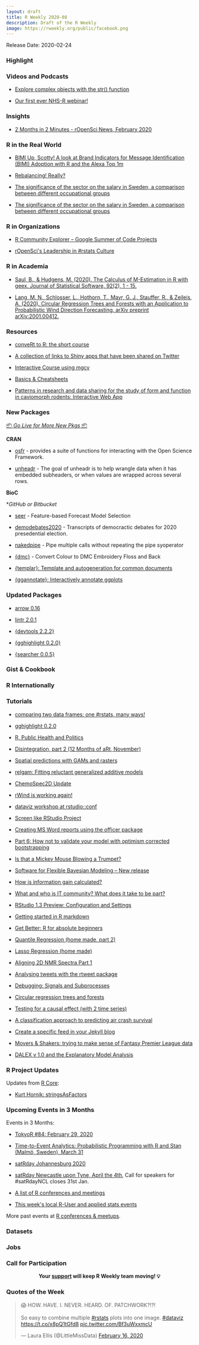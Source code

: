 ```yaml
---
layout: draft
title: R Weekly 2020-08
description: Draft of the R Weekly
image: https://rweekly.org/public/facebook.png
---
```


Release Date: 2020-02-24

###  Highlight



###  Videos and Podcasts

+ [Explore complex objects with the str() function](https://www.youtube.com/watch?v=fGMFc60eb5k)


+ [Our first ever NHS-R webinar!](https://nhsrcommunity.com/blog/our-first-ever-nhs-r-webinar/)

### Insights


+ [2 Months in 2 Minutes - rOpenSci News, February 2020](https://ropensci.org/blog/2020/02/20/news-feb2020/)





### R in the Real World

+ [BIMI Up, Scotty! A look at Brand Indicators for Message Identification (BIMI) Adoption with R and the Alexa Top 1m](https://rud.is/b/2020/02/21/bimi-up-scotty-a-look-at-brand-indicators-for-message-identification-bimi-adoption-with-r-and-the-alexa-top-1m/)

+ [Rebalancing! Really?](https://osm.netlify.com/post/rebalancing-really/)

+ [The significance of the sector on the salary in Sweden, a comparison between different occupational groups](http://mikaellundqvist.rbind.io/2020/02/19/the-significance-of-the-sector-on-the-salary-in-sweden-a-comparison-between-different-occupational-groups/)

+ [The significance of the sector on the salary in Sweden, a comparison between different occupational groups](http://mikaellundqvist.rbind.io/2020/02/19/the-significance-of-the-sector-on-the-salary-in-sweden-a-comparison-between-different-occupational-groups/)


###  R in Organizations


+ [R Community Explorer – Google Summer of Code Projects](https://www.r-consortium.org/blog/2020/02/21/r-community-explorer-google-summer-of-code-projects)


+ [rOpenSci's Leadership in #rstats Culture](https://ropensci.org/blog/2020/02/21/ropensci-leadership/)

###  R in Academia

+ [Saul, B., & Hudgens, M. (2020). The Calculus of M-Estimation in R with geex. Journal of Statistical Software, 92(2), 1 - 15.](https://www.jstatsoft.org/article/view/v092i02)

+ [Lang, M. N., Schlosser, L., Hothorn, T., Mayr, G. J., Stauffer, R., & Zeileis, A. (2020). Circular Regression Trees and Forests with an Application to Probabilistic Wind Direction Forecasting. arXiv preprint arXiv:2001.00412.](https://eeecon.uibk.ac.at/~zeileis/news/circtree/)

###  Resources

+ [conveRt to R: the short course](http://chrishanretty.co.uk/conveRt/#1)

+ [A collection of links to Shiny apps that have been shared on Twitter](https://github.com/mkearney/shinyapps_links)

+ [Interactive Course using mgcv](https://noamross.github.io/gams-in-r-course/)

+ [Basics & Cheatsheets](https://medium.com/@moorissa/the-best-resources-for-r-programming-37dbc94e0de6)

+ [Patterns in research and data sharing for the study of form and function in caviomorph rodents: Interactive Web App](https://luisdva.shinyapps.io/caviomorph_ecomorphology_resources_app/)

###  New Packages

<p class="added-hostname"><a href="https://rweekly.org/live" target="_blank" class="externalLink">📦 <i>Go Live for More New Pkgs</i> 📦</a></p>

**CRAN**

+ [osfr](https://github.com/ropensci/osfr) - provides a suite of functions for interacting with the Open Science Framework.

+ [unheadr](https://unheadr.liomys.mx/) - The goal of unheadr is to help wrangle data when it has embedded subheaders, or when values are wrapped across several rows.



**BioC**



**GitHub or Bitbucket*

+ [seer](https://github.com/thiyangt/seer) - Feature-based Forecast Model Selection

+ [demodebates2020](https://github.com/favstats/demdebates2020) - Transcripts of democractic debates for 2020 presedential election.

+ [nakedpipe](https://github.com/moodymudskipper/nakedpipe) - Pipe multiple calls without repeating the pipe syoperator

+ [{dmc}](https://github.com/sharlagelfand/dmc) - Convert Colour to DMC Embroidery Floss and Back

+ [{templar}: Template and autogeneration for common documents](https://github.com/kbodwin/templar)

+ [{ggannotate}: Interactively annotate ggplots](https://github.com/MattCowgill/ggannotate)

### Updated Packages

+ [arrow 0.16](https://arrow.apache.org/)

+ [lintr 2.0.1](https://github.com/jimhester/lintr/blob/master/NEWS.md)

+ [{devtools 2.2.2}](https://devtools.r-lib.org/news/index.html#devtools-2-2-2)

+ [{gghighlight 0.2.0}](https://cran.r-project.org/package=gghighlight)

+ [{searcher 0.0.5}](https://thecoatlessprofessor.com/software-releases/searcher/searcher-v0.0.5-released-search-twitter-and-search-experience-customizations/)

### Gist & Cookbook



### R Internationally


###  Tutorials

+ [comparing two data frames: one #rstats, many ways!](https://sharla.party/post/comparing-two-dfs/)

+ [gghighlight 0.2.0](https://yutani.rbind.io/post/gghighlight-0-2-0/)

+ [R, Public Health and Politics](https://rviews.rstudio.com/2020/02/19/r-public-health-and-politics/)

+ [Disintegration, part 2 (12 Months of aRt, November)](https://www.williamrchase.com/post/disintegration-part-2-12-months-of-art-november/)

+ [Spatial predictions with GAMs and rasters](http://www.seascapemodels.org/rstats/2020/02/19/spatial-gam-predictions.html#)

+ [relgam: Fitting reluctant generalized additive models](https://statisticaloddsandends.wordpress.com/2020/02/22/relgam-fitting-reluctant-generalized-additive-models/)

+ [ChemoSpec2D Update](https://chemospec.org/2020/02/19/p7/)

+ [rWind is working again!](https://allthiswasfield.blogspot.com/2020/02/rwind-is-working-again.html)

+ [dataviz workshop at rstudio::conf](https://kieranhealy.org/blog/archives/2020/02/18/dataviz-workshop-at-rstudioconf/)

+ [Screen like RStudio Project](https://uncmbbtrivia.netlify.com/post/2020/02/16/screen-like-rstudio-project/)


+ [Creating MS Word reports using the officer package](https://sciprincess.wordpress.com/2020/02/17/creating-ms-word-reports-using-the-officer-package/)

+ [Part 6: How not to validate your model with optimism corrected bootstrapping](https://intobioinformatics.wordpress.com/2020/02/17/part-6-how-not-to-validate-your-model-with-optimism-corrected-bootstrapping/)

+ [Is that a Mickey Mouse Blowing a Trumpet?](https://yihui.org/en/2020/02/on-emoji/)


+ [Software for Flexible Bayesian Modeling – New release](https://radfordneal.wordpress.com/2020/02/17/software-for-flexible-bayesian-modeling-new-release/)

+ [How is information gain calculated?](http://theautomatic.net/2020/02/18/how-is-information-gain-calculated/)

+ [What and who is IT community? What does it take to be part?](https://tomaztsql.wordpress.com/2020/02/18/what-and-who-is-it-community-what-does-it-take-to-be-part/)

+ [RStudio 1.3 Preview: Configuration and Settings](https://blog.rstudio.com/2020/02/18/rstudio-1-3-preview-configuration/)

+ [Getting started in R markdown](https://www.statsandr.com/blog/getting-started-in-r-markdown/)

+ [Get Better: R for absolute beginners](https://quantixed.org/2020/02/18/get-better-r-for-absolute-beginners/)

+ [Quantile Regression (home made, part 2)](https://freakonometrics.hypotheses.org/59875)

+ [Lasso Regression (home made)](https://freakonometrics.hypotheses.org/59955)

+ [Aligning 2D NMR Spectra Part 1](https://chemospec.org/2020/02/20/p8/)

+ [Analysing tweets with the rtweet package](https://heads0rtai1s.github.io/2020/02/20/rtweet-intro/)


+ [Debugging: Signals and Subprocesses](https://blog.r-hub.io/2020/02/20/processx-blocked-sigchld/)

+ [Circular regression trees and forests](https://eeecon.uibk.ac.at/~zeileis/news/circtree/)

+ [Testing for a causal effect (with 2 time series)](https://freakonometrics.hypotheses.org/59985)

+ [A classification approach to predicting air crash survival](https://duttashi.github.io/blog/aircraft-crash-survival/)

+ [Create a specific feed in your Jekyll blog](https://thierrymoudiki.github.io/blog/2020/02/21/misc/create-feed-jekyll-blog)

+ [Movers & Shakers: trying to make sense of Fantasy Premier League data](https://austinwehrwein.com/post/fpl/)


+ [DALEX v 1.0 and the Explanatory Model Analysis](https://medium.com/@ModelOriented/dalex-v-1-0-and-the-explanatory-model-analysis-419585a4ba91?source=rss-57dd112ef71e------2)


<!--<div class="post-more-begin></div><div class="post-more-end"></div>-->

###  R Project Updates

Updates from [R Core](http://developer.r-project.org/blosxom.cgi/R-devel/NEWS):

* [Kurt Hornik: stringsAsFactors](https://developer.r-project.org/Blog/public/2020/02/16/stringsasfactors/)

###  Upcoming Events in 3 Months

Events in 3 Months:

+ [TokyoR #84: February 29, 2020](https://tokyor.connpass.com/)

+ [Time-to-Event Analytics: Probabilistic Programming with R and Stan (Malmö, Sweden), March 31](https://www.meetup.com/Skane-R-User-Group/events/268627833/)

+ [satRday Johannesburg 2020](https://joburg2020.satrdays.org/)

+ [satRday Newcastle upon Tyne, April the 4th](https://newcastle2020.satrdays.org/), Call for speakers for #satRdayNCL closes 31st Jan.

+ [A list of R conferences and meetings](https://jumpingrivers.github.io/meetingsR/events.html)

+ [This week's local R-User and applied stats events](https://community.rstudio.com/c/irl)

More past events at [R conferences & meetups](https://conf.rweekly.org).


### Datasets



### Jobs




###  Call for Participation


<p class="hide-support added-hostname support-rweekly" style="text-align: center;font-weight: bold;">Your <a class="non-visited externalLink" href="https://www.patreon.com/rweekly" onclick="pas(this)">support</a> will keep R Weekly team moving! 💡</p>

###  Quotes of the Week

<blockquote class="twitter-tweet"><p lang="en" dir="ltr">😱 HOW. HAVE. I. NEVER. HEARD. OF. PATCHWORK?!?! <br><br>So easy to combine multiple <a href="https://twitter.com/hashtag/rstats?src=hash&amp;ref_src=twsrc%5Etfw">#rstats</a> plots into one image. <a href="https://twitter.com/hashtag/dataviz?src=hash&amp;ref_src=twsrc%5Etfw">#dataviz</a> <a href="https://t.co/x8pQ1tGfd8">https://t.co/x8pQ1tGfd8</a> <a href="https://t.co/Bf3uWxxmcU">pic.twitter.com/Bf3uWxxmcU</a></p>&mdash; Laura Ellis (@LittleMissData) <a href="https://twitter.com/LittleMissData/status/1229176433123168256?ref_src=twsrc%5Etfw">February 16, 2020</a></blockquote> <script async src="https://platform.twitter.com/widgets.js" charset="utf-8"></script>
